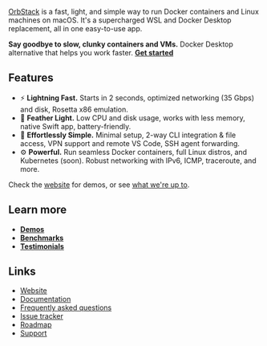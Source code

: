 [OrbStack](https://orbstack.dev) is a fast, light, and simple way to run Docker containers and Linux machines on macOS. It's a supercharged WSL and Docker Desktop replacement, all in one easy-to-use app.

**Say goodbye to slow, clunky containers and VMs.** Docker Desktop alternative that helps you work faster. **[Get started](https://docs.orbstack.dev/quick-start)**

## Features

- ⚡️ **Lightning Fast.** Starts in 2 seconds, optimized networking (35 Gbps) and disk, Rosetta x86 emulation.
- 💨 **Feather Light.** Low CPU and disk usage, works with less memory, native Swift app, battery-friendly.
- 🍰 **Effortlessly Simple.** Minimal setup, 2-way CLI integration & file access, VPN support and remote VS Code, SSH agent forwarding.
- ⚙️ **Powerful.** Run seamless Docker containers, full Linux distros, and Kubernetes (soon). Robust networking with IPv6, ICMP, traceroute, and more.

Check the [website](https://orbstack.dev) for demos, or see [what we're up to](https://docs.orbstack.dev/release-notes).

## Learn more

- [**Demos**](https://orbstack.dev/#demos)
- [**Benchmarks**](https://orbstack.dev/#benchmarks)
- [**Testimonials**](https://orbstack.dev/#testimonials)

## Links

- [Website](https://orbstack.dev)
- [Documentation](https://docs.orbstack.dev)
- [Frequently asked questions](https://docs.orbstack.dev/faq)
- [Issue tracker](https://github.com/orbstack/orbstack/issues)
- [Roadmap](https://github.com/orgs/orbstack/projects/1)
- [Support](mailto:support@orbstack.dev)
